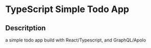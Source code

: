 # TypeScript Simple Todo App

## Descritption

a simple todo app build with React/Typescript, and GraphQL/Apolo  